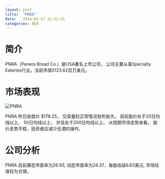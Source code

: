 ```yaml
---
layout: post
title:  "PNRA"
date:   2014-02-17 12:21:41
categories: 观点
---
```


# 简介
PNRA（Panera Bread Co.）是USA著名上市公司，
公司主要从事Specialty Eateries行业，当前市值5123.62百万美元。

# 市场表现

![PNRA](http://finviz.com/chart.ashx?t=PNRA&ty=c&ta=1&p=d&s=l)

PNRA 昨日收盘价 $178.25，
交易量较正常情况有所放大。
目前股价处于20日均线以上，
50日均线以上，
并且处于200日均线以上。
从短期市场走势来看，
股价走势平稳，投资者应减少无谓的操作。

# 公司分析
PNRA 目前静态市盈率为26.93, 动态市盈率为24.37，每股收益6.62美元,
市场估值较为合理。
